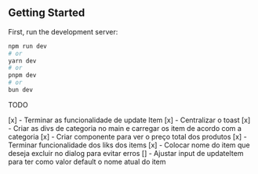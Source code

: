 ## Getting Started

First, run the development server:

```bash
npm run dev
# or
yarn dev
# or
pnpm dev
# or
bun dev
```

TODO

[x] - Terminar as funcionalidade de update Item
[x] - Centralizar o toast
[x] - Criar as divs de categoria no main e carregar os item de acordo com a categoria
[x] - Criar componente para ver o preço total dos produtos
[x] - Terminar funcionalidade dos liks dos items
[x] - Colocar nome do item que deseja excluir no dialog para evitar erros
[] - Ajustar input de updateItem para ter como valor default o nome atual do item
